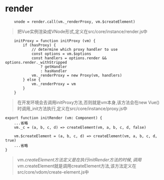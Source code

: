 # render

```
    vnode = render.call(vm._renderProxy, vm.$createElement)
```

> 把Vue实例渲染成VNode形式,定义在src/core/instance/render.js中

```
    initProxy = function initProxy (vm) {
        if (hasProxy) {
            // determine which proxy handler to use
            const options = vm.$options
            const handlers = options.render && options.render._withStripped
                ? getHandler
                : hasHandler
            vm._renderProxy = new Proxy(vm, handlers)
        } else {
            vm._renderProxy = vm
        }
    }
```
> 在开发环境会去调用initProxy方法,否则就是vm本身,该方法会在new Vue()时调用_init方法执行,定义在src/core/instance/proxy.js中

```
export function initRender (vm: Component) {
    ...省略
    vm._c = (a, b, c, d) => createElement(vm, a, b, c, d, false)

    vm.$createElement = (a, b, c, d) => createElement(vm, a, b, c, d, true)
    ...省略
}
```
> vm.$createElement 方法定义是在执行 initRender 方法的时候, 调用vm.$createElement就是调用createElement方法,该方法定义在src/core/vdom/create-element.js中